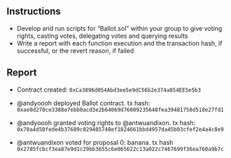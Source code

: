 ## Instructions
- Develop and run scripts for “Ballot.sol” within your group to give voting rights, casting votes, delegating votes and querying results
- Write a report with each function execution and the transaction hash, if successful, or the revert reason, if failed

## Report

- Contract created: `0xCa3896d054Abd3ee5e9dC56b2e374a854EE5e5b3`

- @andyoooh deployed Ballot contract. tx hash: `0xae0d270ce3388e7ebb0acd3e2b64069d76009235648fea39481758d518e27fd1`

- @andyoooh granted voting rights to @antwuandixon. tx hash: `0x70a4d50fede4b37689c029405748ef1824661bbd4957da45b03cfef2e4a4c8e9`

- @antwuandixon voted for proposal 0: banana. tx hash `0x2785fcbcf3ea87e9d1c29bb3655c6e065622c13a022c7467699f36ea760a9b7c`